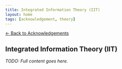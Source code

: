 ```yaml
---
title: Integrated Information Theory (IIT)
layout: home
tags: [acknowledgement, theory]
---
```


[← Back to Acknowledgements](/ideas/acknowledgements/)

## Integrated Information Theory (IIT)

_TODO: Full content goes here._
